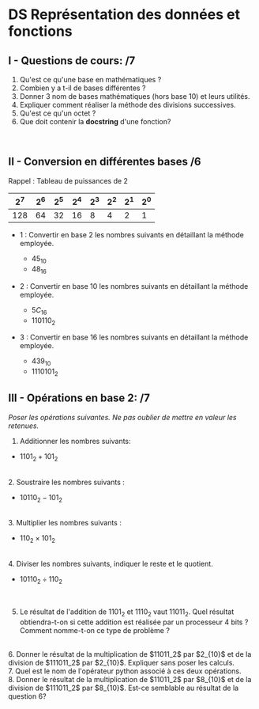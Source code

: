 # DS Représentation des données et fonctions

## I - Questions de cours: /7

1. Qu'est ce qu'une base en mathématiques ?
2. Combien y a t-il de bases différentes ?
3. Donner 3 nom de bases mathématiques (hors base 10) et leurs utilités.
4. Expliquer comment réaliser la méthode des divisions successives.
5. Qu'est ce qu'un octet ?
6. Que doit contenir la **docstring** d'une fonction?
<br/>

## II - Conversion en différentes bases /6

Rappel : Tableau de puissances de 2

|$2^7$|$2^6$|$2^5$|$2^4$|$2^3$|$2^2$|$2^1$|$2^0$|
|-|-|-|-|-|-|-|-|
|128|64|32|16|8|4|2|1|

* 1 : Convertir en base 2 les nombres suivants en détaillant la méthode employée.
  * $45_{10}$
  * $48_{16}$
  
* 2 : Convertir en base 10 les nombres suivants en détaillant la méthode employée.
  * $5C_{16}$
  * $110110_{2}$
  
* 3 : Convertir en base 16 les nombres suivants en détaillant la méthode employée.
  * $439_{10}$
  * $1110101_{2}$
  
## III - Opérations en base 2: /7

*Poser les opérations suivantes. Ne pas oublier de mettre en valeur les retenues.*

1. Additionner les nombres suivants:

* $1101_2 + 101_2$
<br/>
2. Soustraire les nombres suivants :

* $10110_2 - 101_2$
<br/>
3. Multiplier les nombres suivants :

* $110_2 \times 101_2$
<br/>
4. Diviser les nombres suivants, indiquer le reste et le quotient.

* $10110_2 \div 110_2$
<br/>

5. Le résultat de l'addition de $1101_2$ et $1110_2$ vaut $11011_2$. Quel résultat obtiendra-t-on si cette addition est réalisée par un processeur 4 bits ? Comment nomme-t-on ce type de problème ?
<br/>
6. Donner le résultat de la multiplication de $11011_2$ par $2_{10}$ et de la division de $111011_2$ par $2_{10}$. Expliquer sans poser les calculs.
<br/>
7. Quel est le nom de l'opérateur python associé à ces deux opérations.
<br/>
8. Donner le résultat de la multiplication de $11011_2$ par $8_{10}$ et de la division de $111011_2$ par $8_{10}$. Est-ce semblable au résultat de la question 6?
